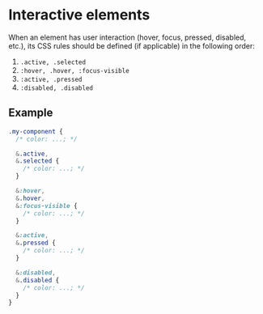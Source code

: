 # Interactive elements

When an element has user interaction (hover, focus, pressed, disabled, etc.), its CSS rules should be defined (if
applicable) in the following order:

1. `.active, .selected`
2. `:hover, .hover, :focus-visible`
3. `:active, .pressed`
4. `:disabled, .disabled`

## Example

```css
.my-component {
  /* color: ...; */

  &.active,
  &.selected {
    /* color: ...; */
  }

  &:hover,
  &.hover,
  &:focus-visible {
    /* color: ...; */
  }

  &:active,
  &.pressed {
    /* color: ...; */
  }

  &:disabled,
  &.disabled {
    /* color: ...; */
  }
}
```

